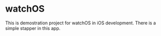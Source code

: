 # watchOS
This is demostration project for watchOS in iOS development.
There is a simple stapper in this app.
